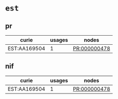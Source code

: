 # `est`

## pr

| curie        |   usages | nodes                                                       |
|--------------|----------|-------------------------------------------------------------|
| EST:AA169504 |        1 | [PR:000000478](http://purl.obolibrary.org/obo/PR_000000478) |

## nif

| curie        |   usages | nodes                                                       |
|--------------|----------|-------------------------------------------------------------|
| EST:AA169504 |        1 | [PR:000000478](http://purl.obolibrary.org/obo/PR_000000478) |

